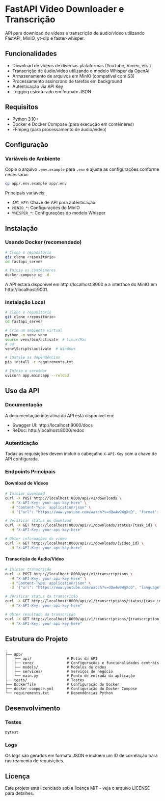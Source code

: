 # FastAPI Video Downloader e Transcrição

API para download de vídeos e transcrição de áudio/vídeo utilizando FastAPI, MinIO, yt-dlp e faster-whisper.

## Funcionalidades

- Download de vídeos de diversas plataformas (YouTube, Vimeo, etc.)
- Transcrição de áudio/vídeo utilizando o modelo Whisper da OpenAI
- Armazenamento de arquivos em MinIO (compatível com S3)
- Processamento assíncrono de tarefas em background
- Autenticação via API Key
- Logging estruturado em formato JSON

## Requisitos

- Python 3.10+
- Docker e Docker Compose (para execução em contêineres)
- FFmpeg (para processamento de áudio/vídeo)

## Configuração

### Variáveis de Ambiente

Copie o arquivo `.env.example` para `.env` e ajuste as configurações conforme necessário:

```bash
cp app/.env.example app/.env
```

Principais variáveis:

- `API_KEY`: Chave de API para autenticação
- `MINIO_*`: Configurações do MinIO
- `WHISPER_*`: Configurações do modelo Whisper

## Instalação

### Usando Docker (recomendado)

```bash
# Clone o repositório
git clone <repositório>
cd fastapi_server

# Inicie os contêineres
docker-compose up -d
```

A API estará disponível em http://localhost:8000 e a interface do MinIO em http://localhost:9001.

### Instalação Local

```bash
# Clone o repositório
git clone <repositório>
cd fastapi_server

# Crie um ambiente virtual
python -m venv venv
source venv/bin/activate  # Linux/Mac
# ou
venv\Scripts\activate  # Windows

# Instale as dependências
pip install -r requirements.txt

# Inicie o servidor
uvicorn app.main:app --reload
```

## Uso da API

### Documentação

A documentação interativa da API está disponível em:

- Swagger UI: http://localhost:8000/docs
- ReDoc: http://localhost:8000/redoc

### Autenticação

Todas as requisições devem incluir o cabeçalho `X-API-Key` com a chave de API configurada.

### Endpoints Principais

#### Download de Vídeos

```bash
# Iniciar download
curl -X POST http://localhost:8000/api/v1/downloads \
  -H "X-API-Key: your-api-key-here" \
  -H "Content-Type: application/json" \
  -d '{"url": "https://www.youtube.com/watch?v=dQw4w9WgXcQ", "format": "mp4"}'

# Verificar status do download
curl -X GET http://localhost:8000/api/v1/downloads/status/{task_id} \
  -H "X-API-Key: your-api-key-here"

# Obter informações do vídeo
curl -X GET http://localhost:8000/api/v1/downloads/{video_id} \
  -H "X-API-Key: your-api-key-here"
```

#### Transcrição de Áudio/Vídeo

```bash
# Iniciar transcrição
curl -X POST http://localhost:8000/api/v1/transcriptions \
  -H "X-API-Key: your-api-key-here" \
  -H "Content-Type: application/json" \
  -d '{"url": "https://www.youtube.com/watch?v=dQw4w9WgXcQ", "language": "pt"}'

# Verificar status da transcrição
curl -X GET http://localhost:8000/api/v1/transcriptions/status/{task_id} \
  -H "X-API-Key: your-api-key-here"

# Obter resultado da transcrição
curl -X GET http://localhost:8000/api/v1/transcriptions/{transcription_id} \
  -H "X-API-Key: your-api-key-here"
```

## Estrutura do Projeto

```
.
├── app/
│   ├── api/                # Rotas da API
│   ├── core/               # Configurações e funcionalidades centrais
│   ├── models/             # Modelos de dados
│   ├── services/           # Serviços de negócio
│   └── main.py             # Ponto de entrada da aplicação
├── tests/                  # Testes
├── Dockerfile              # Configuração do Docker
├── docker-compose.yml      # Configuração do Docker Compose
└── requirements.txt        # Dependências Python
```

## Desenvolvimento

### Testes

```bash
pytest
```

### Logs

Os logs são gerados em formato JSON e incluem um ID de correlação para rastreamento de requisições.

## Licença

Este projeto está licenciado sob a licença MIT - veja o arquivo LICENSE para detalhes.